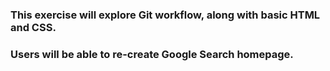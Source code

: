 ### This exercise will explore Git workflow, along with basic HTML and CSS.
### Users will be able to re-create Google Search homepage.
